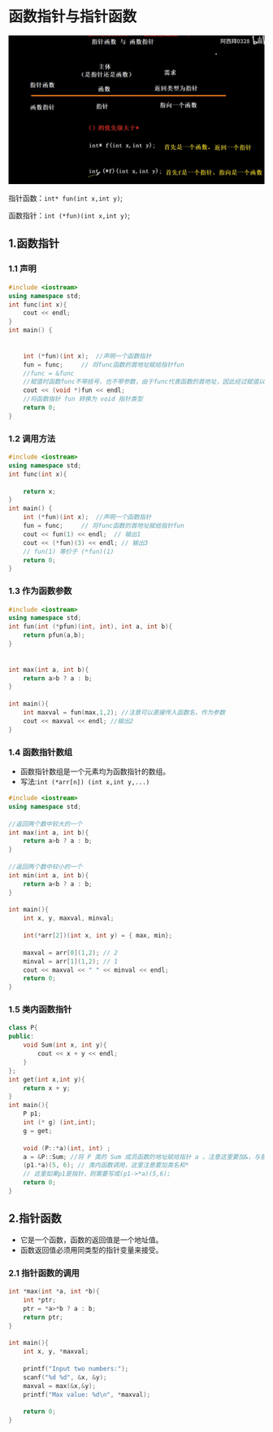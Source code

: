 # **函数指针与指针函数**

![alt text](image.png)

指针函数：`int* fun(int x,int y)`;

函数指针：`int (*fun)(int x,int y)`;

## **1.函数指针**

### 1.1 声明

```cpp
#include <iostream>
using namespace std;
int func(int x){
    cout << endl;
}
int main() {


    int (*fun)(int x);  //声明一个函数指针
    fun = func;     // 将func函数的首地址赋给指针fun
    //func = &func
    //赋值时函数func不带括号，也不带参数，由于func代表函数的首地址，因此经过赋值以后，指针fun就指向函数func(x)的首地址。
    cout << (void *)fun << endl;
    //将函数指针 fun 转换为 void 指针类型
    return 0;
}
```

### 1.2 调用方法

```cpp
#include <iostream>
using namespace std;
int func(int x){

    return x;
}
int main() {
    int (*fun)(int x);  //声明一个函数指针
    fun = func;     // 将func函数的首地址赋给指针fun
    cout << fun(1) << endl;  // 输出1
    cout << (*fun)(3) << endl; // 输出3
    // fun(1) 等价于 (*fun)(1)
    return 0;
}
```

### 1.3 作为函数参数

```cpp
#include <iostream>
using namespace std;
int fun(int (*pfun)(int, int), int a, int b){
    return pfun(a,b);
}


int max(int a, int b){
    return a>b ? a : b;
}

int main(){
    int maxval = fun(max,1,2); //注意可以直接传入函数名，作为参数
    cout << maxval << endl; //输出2
}
```

### 1.4 函数指针数组

- 函数指针数组是一个元素均为函数指针的数组。
- 写法:`int (*arr[n]) (int x,int y,...)`

```cpp
#include <iostream>
using namespace std;

//返回两个数中较大的一个
int max(int a, int b){
    return a>b ? a : b;
}

//返回两个数中较小的一个
int min(int a, int b){
    return a<b ? a : b;
}

int main(){
    int x, y, maxval, minval;

    int(*arr[2])(int x, int y) = { max, min};

    maxval = arr[0](1,2); // 2
    minval = arr[1](1,2); // 1
    cout << maxval << " " << minval << endl;
    return 0;
}


```

### 1.5 类内函数指针
```cpp
class P{
public:
    void Sum(int x, int y){
        cout << x + y << endl;
    }
};
int get(int x,int y){
    return x + y;
}
int main(){
    P p1;
    int (* g) (int,int);
    g = get; 

    void (P::*a)(int, int) ;
    a = &P::Sum; //将 P 类的 Sum 成员函数的地址赋给指针 a ，注意这里要加&，与普通函数不同
    (p1.*a)(5, 6); // 类内函数调用，这里注意要加类名和*
    // 这里如果p1是指针，则需要写成(p1->*a)(5,6);
    return 0;
}

```

## **2.指针函数**

- 它是一个函数，函数的返回值是一个地址值。
- 函数返回值必须用同类型的指针变量来接受。

### 2.1 指针函数的调用

```cpp
int *max(int *a, int *b){
    int *ptr;
    ptr = *a>*b ? a : b;
    return ptr;
}

int main(){
    int x, y, *maxval;

    printf("Input two numbers:");
    scanf("%d %d", &x, &y);
    maxval = max(&x,&y);
    printf("Max value: %d\n", *maxval);

    return 0;
}
```
